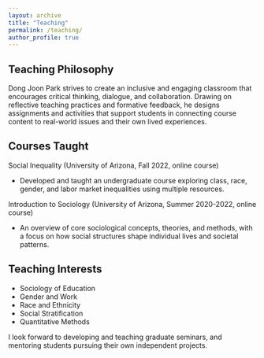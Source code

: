 ```yaml
---
layout: archive
title: "Teaching"
permalink: /teaching/
author_profile: true
---
```


## Teaching Philosophy

Dong Joon Park strives to create an inclusive and engaging classroom that encourages critical thinking, dialogue, and collaboration. Drawing on reflective teaching practices and formative feedback, he designs assignments and activities that support students in connecting course content to real-world issues and their own lived experiences.

## Courses Taught

Social Inequality (University of Arizona, Fall 2022, online course)
-	Developed and taught an undergraduate course exploring class, race, gender, and labor market inequalities using multiple resources.

Introduction to Sociology (University of Arizona, Summer 2020-2022, online course)
-	An overview of core sociological concepts, theories, and methods, with a focus on how social structures shape individual lives and societal patterns.

## Teaching Interests
- Sociology of Education
- Gender and Work
- Race and Ethnicity
- Social Stratification
- Quantitative Methods

I look forward to developing and teaching graduate seminars, and mentoring students pursuing their own independent projects.
